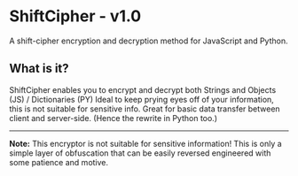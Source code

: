 # ShiftCipher - v1.0
A shift-cipher encryption and decryption method for JavaScript and Python.
<h2>What is it?</h2>
ShiftCipher enables you to encrypt and decrypt both Strings and Objects (JS) / Dictionaries (PY)
Ideal to keep prying eyes off of your information, this is not suitable for sensitive info.
Great for basic data transfer between client and server-side. (Hence the rewrite in Python too.)
<hr>
<b>Note:</b> This encryptor is not suitable for sensitive information! This is only a simple layer of obfuscation that can be easily reversed engineered with some patience and motive.</b>

